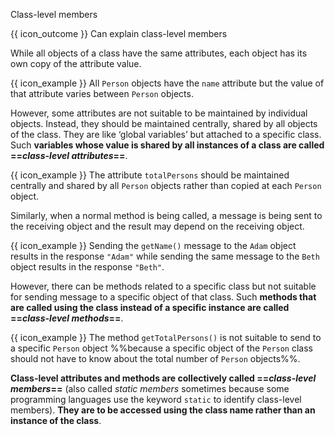 <span id="title">Class-level members</span>

<span id="prereqs"></span>

<span id="outcomes">{{ icon_outcome }} Can explain class-level members</span>

<div id="body">

While all objects of a class have the same attributes, each object has its own copy of the attribute value.

<box>

{{ icon_example }} All `Person` objects have the `name` attribute but the value of that attribute varies between `Person` objects.

</box>

However, some attributes are not suitable to be maintained by individual objects. Instead, they should be maintained centrally, shared by all objects of the class. They are like ‘global variables’ but attached to a specific class. Such **variables whose value is shared by all instances of a class are called ==_class-level attributes_==**.

<box>

{{ icon_example }} The attribute `totalPersons` should be maintained centrally and shared by all `Person` objects rather than copied at each `Person` object.  

</box>

Similarly, when a normal method is being called, a message is being sent to the receiving object and the result may depend on the receiving object.

<box>

{{ icon_example }} Sending the `getName()` message to the `Adam` object results in the response `"Adam"` while sending the same message to the `Beth` object results in the response `"Beth"`.

</box>

However, there can be methods related to a specific class but not suitable for sending message to a specific object of that class. Such **methods that are called using the class instead of a specific instance are called ==_class-level methods_==**.

<box>

{{ icon_example }} The method `getTotalPersons()` is not suitable to send to a specific `Person` object %%because a specific object of the `Person` class should not have to know about the total number of `Person` objects%%.

</box>

**Class-level attributes and methods are collectively called ==_class-level members_==** (also called _static members_ sometimes because some programming languages use the keyword `static` to identify class-level members). **They are to be accessed using the class name rather than an instance of the class**.


</div>

<div id="extras">
  <include src="exercises.md" />
</div>

